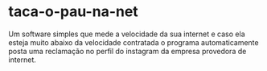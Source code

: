 # taca-o-pau-na-net
Um software simples que mede a velocidade da sua internet e caso ela esteja muito abaixo da velocidade contratada o programa automaticamente posta uma reclamação no perfil do instagram da empresa provedora de internet.
